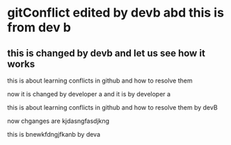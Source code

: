 
# gitConflict  edited by devb abd this is from dev b

## this is changed by devb and let us see how it works

this is about learning conflicts in github and how to resolve them

now it is changed by developer a and it is by developer a

this is about learning conflicts in github and how to resolve them by devB

now chganges are kjdasngfasdjkng



this is bnewkfdngjfkanb by deva

